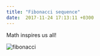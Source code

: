 ```yaml
---
title: "Fibonacci sequence"
date:  2017-11-24 17:13:11 +0300
---
```



Math inspires us all!


![fibonacci](/img/fibonacci.gif)
